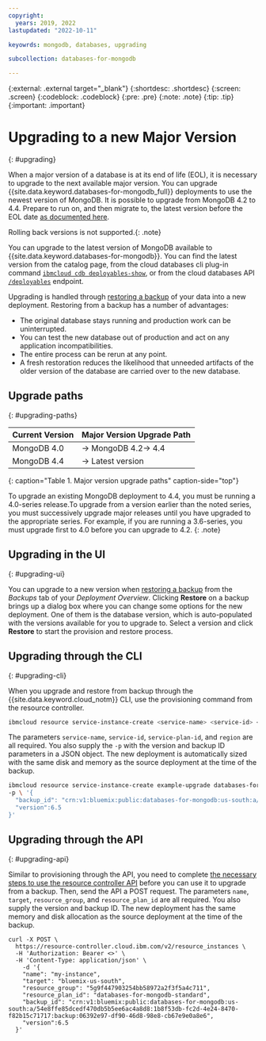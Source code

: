 ```yaml
---
copyright:
  years: 2019, 2022
lastupdated: "2022-10-11"

keyowrds: mongodb, databases, upgrading

subcollection: databases-for-mongodb

---
```


{:external: .external target="_blank"}
{:shortdesc: .shortdesc}
{:screen: .screen}
{:codeblock: .codeblock}
{:pre: .pre}
{:note: .note}
{:tip: .tip}
{:important: .important}


# Upgrading to a new Major Version
{: #upgrading}

When a major version of a database is at its end of life (EOL), it is necessary to upgrade to the next available major version. You can upgrade {{site.data.keyword.databases-for-mongodb_full}} deployments to use the newest version of MongoDB. It is possible to upgrade from MongoDB 4.2 to 4.4. Prepare to run on, and then migrate to, the latest version before the EOL date [as documented here](/docs/databases-for-mongodb?topic=cloud-databases-versioning-policy#major-versions-defined). 

Rolling back versions is not supported.{: .note} 

You can upgrade to the latest version of MongoDB available to {{site.data.keyword.databases-for-mongodb}}. You can find the latest version from the catalog page, from the cloud databases cli plug-in command [`ibmcloud cdb deployables-show`](/docs/databases-cli-plugin?topic=databases-cli-plugin-cdb-reference#deployables-show), or from the cloud databases API [`/deployables`](https://cloud.ibm.com/apidocs/cloud-databases-api#get-all-deployable-databases) endpoint.

Upgrading is handled through [restoring a backup](/docs/databases-for-mongodb?topic=cloud-databases-dashboard-backups#restoring-a-backup) of your data into a new deployment. Restoring from a backup has a number of advantages:

- The original database stays running and production work can be uninterrupted.
- You can test the new database out of production and act on any application incompatibilities.
- The entire process can be rerun at any point.
- A fresh restoration reduces the likelihood that unneeded artifacts of the older version of the database are carried over to the new database.

## Upgrade paths
{: #upgrading-paths}

|Current Version|	Major Version Upgrade Path |
|----|-----|
|MongoDB 4.0|	-> MongoDB 4.2-> 4.4|
|MongoDB 4.4|	-> Latest version|
{: caption="Table 1. Major version upgrade paths" caption-side="top"}

To upgrade an existing MongoDB deployment to 4.4, you must be running a 4.0-series release.To upgrade from a version earlier than the noted series, you must successively upgrade major releases until you have upgraded to the appropriate series. For example, if you are running a 3.6-series, you must upgrade first to 4.0 before you can upgrade to 4.2.
{: .note}

## Upgrading in the UI
{: #upgrading-ui}

You can upgrade to a new version when [restoring a backup](/docs/databases-for-mongodb?topic=cloud-databases-dashboard-backups#restoring-a-backup) from the _Backups_ tab of your _Deployment Overview_. Clicking **Restore** on a backup brings up a dialog box where you can change some options for the new deployment. One of them is the database version, which is auto-populated with the versions available for you to upgrade to. Select a version and click **Restore** to start the provision and restore process.

## Upgrading through the CLI
{: #upgrading-cli}

When you upgrade and restore from backup through the {{site.data.keyword.cloud_notm}} CLI, use the provisioning command from the resource controller.
```sh
ibmcloud resource service-instance-create <service-name> <service-id> <service-plan-id> <region>
```
The parameters `service-name`, `service-id`, `service-plan-id`, and `region` are all required. You also supply the `-p` with the version and backup ID parameters in a JSON object. The new deployment is automatically sized with the same disk and memory as the source deployment at the time of the backup.

```sh
ibmcloud resource service-instance-create example-upgrade databases-for-mongodb standard us-south \
-p \ '{
  "backup_id": "crn:v1:bluemix:public:databases-for-mongodb:us-south:a/54e8ffe85dcedf470db5b5ee6ac4a8d8:1b8f53db-fc2d-4e24-8470-f82b15c71717:backup:06392e97-df90-46d8-98e8-cb67e9e0a8e6",
  "version":6.5
}'
```

## Upgrading through the API
{: #upgrading-api}

Similar to provisioning through the API, you need to complete [the necessary steps to use the resource controller API](/docs/databases-for-mongodb?topic=cloud-databases-provisioning#provisioning-through-the-resource-controller-api) before you can use it to upgrade from a backup. Then, send the API a POST request. The parameters `name`, `target`, `resource_group`, and `resource_plan_id` are all required. You also supply the version and backup ID. The new deployment has the same memory and disk allocation as the source deployment at the time of the backup.
```curl
curl -X POST \
  https://resource-controller.cloud.ibm.com/v2/resource_instances \
  -H 'Authorization: Bearer <>' \
  -H 'Content-Type: application/json' \
    -d '{
    "name": "my-instance",
    "target": "bluemix-us-south",
    "resource_group": "5g9f447903254bb58972a2f3f5a4c711",
    "resource_plan_id": "databases-for-mongodb-standard",
    "backup_id": "crn:v1:bluemix:public:databases-for-mongodb:us-south:a/54e8ffe85dcedf470db5b5ee6ac4a8d8:1b8f53db-fc2d-4e24-8470-f82b15c71717:backup:06392e97-df90-46d8-98e8-cb67e9e0a8e6",
    "version":6.5
  }'
```

<!-- ## Setting the `setFeatureCompatibilityVersion`
{: #setFCV}

When upgrading {{site.data.keyword.databases-for-mongodb}} Community Edition, the [`FeatureCompatibilityVersion`](https://docs.mongodb.com/manual/reference/command/setFeatureCompatibilityVersion){: .external} flag needs to be updated to enable the [4.0 features that persist data incompatible](https://docs.mongodb.com/manual/release-notes/4.0-compatibility/#compatibility-enabled){: .external} with earlier versions of MongoDB. 

You must also ensure your [`setFeatureCompatibilityVersion`](https://www.mongodb.com/docs/manual/reference/command/setFeatureCompatibilityVersion/#setfeaturecompatibilityversion){: .external} is set to the value of your current deployment, otherwise the backup fails and restoring might not work. For instance, if you are running v4.2 but your `setFeatureCompatibilityVersion` is set to v4.0, restoration will be unsuccessful. Only backups taken after `setFeatureCompatibilityVersion` is set to the appropriate value will be restorable into a newer major version. The simplest way to ensure this is done properly is to always update the `setFeatureCompatibilityVersion` after you upgrade or after your database is upgraded.{: .important}

On the primary, run the `setFeatureCompatibilityVersion` command in the admin database:
```sh
db.adminCommand( { setFeatureCompatibilityVersion: "4.0" } )
```
{: .pre}

You can issue the `setFeatureCompatibilityVersion` only against the admin database. Likewise, ensure that no initial sync is in progress as running the command while an initial sync is in progress causes the initial sync to restart. If for any reason the command does not complete successfully, you can safely retry the command on the primary.
{: .note}

## Migration Notes for New MongoDB 4.x Users
{: #upgrading-migration-notes}

As with any switch between major versions, there are major and sometimes breaking changes. The MongoDB documentation has a full overview of the changes available in [Compatibility Changes in MongoDB 4.0](https://docs.mongodb.com/manual/release-notes/4.0-compatibility/){: .external}. Since the upgraded version runs in a new deployment, you can test against it while continuing to run your application on your current MongoDB 3.x deployment.

Before upgrading to a new major version, ensure that your application continues to work with MongoDB 4.x. by double checking feature compatibility.
{: .tip} -->
